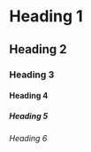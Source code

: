<!-- This the Types of Heading that's available  -->
# Heading 1

## Heading 2

### Heading 3

#### Heading 4

##### Heading 5

###### Heading 6